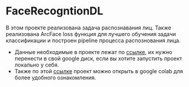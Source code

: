 # FaceRecogntionDL
В этом проекте реализована задача распознавания лиц. Также реализована ArcFace loss функция для лучшего обучения задачи классификации и построен pipeline процесса распознования лица.
- Данные необходимые в проекте лежат по [ссылке](https://drive.google.com/drive/folders/1DFvpGP2NlfIEkIt1-oJfuC4z_YRo8tSL?usp=sharing), их нужно перенести в свой google диск, если вы хотите запустить проект локально у себя.
- Также по этой [ссылке](https://colab.research.google.com/drive/1uxHZuBKs2cz0dVs2pbtqGK_gtZfAWVpT?usp=sharing) проект можно открыть в google colab для более удобного ознакомления.
